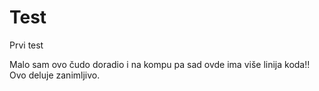 # Test
Prvi test

Malo sam ovo čudo doradio i na kompu pa sad ovde ima više linija koda!!
Ovo deluje zanimljivo.
